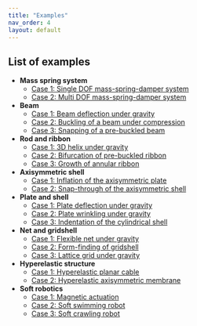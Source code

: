 ```yaml
---
title: "Examples"
nav_order: 4
layout: default
---
```



## List of examples

  - **Mass spring system**
    - [Case 1: Single DOF mass-spring-damper system](examples/s_DOF.html)
    - [Case 2: Multi DOF mass-spring-damper system](examples/m_DOF.html)
  - **Beam**
    - [Case 1: Beam deflection under gravity](examples/2d_curve_case_1.html)
    - [Case 2: Buckling of a beam under compression](examples/2d_curve_case_2.html)
    - [Case 3: Snapping of a pre-buckled beam](examples/2d_curve_case_3.html)
  - **Rod and ribbon**
    - [Case 1: 3D helix under gravity](examples/3d_curve_case_1.html)
    - [Case 2: Bifurcation of pre-buckled ribbon](examples/3d_curve_case_2.html)
    - [Case 3: Growth of annular ribbon](examples/3d_curve_case_3.html)
  - **Axisymmetric shell**
    - [Case 1: Inflation of the axisymmetric plate](examples/2d_surface_case_1.html)
    - [Case 2: Snap-through of the axisymmetric shell](examples/2d_surface_case_2.html)
  - **Plate and shell**
    - [Case 1: Plate deflection under gravity](examples/3d_surface_case_1.html)
    - [Case 2: Plate wrinkling under gravity](examples/3d_surface_case_2.html)
    - [Case 3: Indentation of the cylindrical shell](examples/3d_surface_case_3.html)
  - **Net and gridshell**
    - [Case 1: Flexible net under gravity](examples/rod_network_case_1.html)
    - [Case 2: Form-finding of gridshell](examples/rod_network_case_2.html)
    - [Case 3: Lattice grid under gravity](examples/rod_network_case_3.html)
  - **Hyperelastic structure**
    - [Case 1: Hyperelastic planar cable](examples/hyper_elastic_case_1.html)
    - [Case 2: Hyperelastic axisymmetric membrane](examples/hyper_elastic_case_2.html)
  - **Soft robotics**
    - [Case 1: Magnetic actuation](examples/soft_robot_case_1.html)
    - [Case 2: Soft swimming robot](examples/soft_robot_case_2.html)
    - [Case 3: Soft crawling robot](examples/soft_robot_case_3.html)
